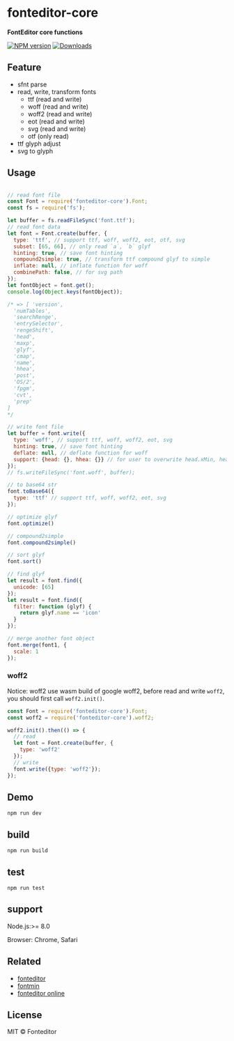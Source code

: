 # fonteditor-core

**FontEditor core functions**

[![NPM version][npm-image]][npm-url]
[![Downloads][downloads-image]][npm-url]

## Feature

- sfnt parse
- read, write, transform fonts
  - ttf (read and write)
  - woff (read and write)
  - woff2 (read and write)
  - eot (read and write)
  - svg (read and write)
  - otf (only read)
- ttf glyph adjust
- svg to glyph

## Usage

```js

// read font file
const Font = require('fonteditor-core').Font;
const fs = require('fs');

let buffer = fs.readFileSync('font.ttf');
// read font data
let font = Font.create(buffer, {
  type: 'ttf', // support ttf, woff, woff2, eot, otf, svg
  subset: [65, 66], // only read `a`, `b` glyf
  hinting: true, // save font hinting
  compound2simple: true, // transform ttf compound glyf to simple
  inflate: null, // inflate function for woff
  combinePath: false, // for svg path
});
let fontObject = font.get();
console.log(Object.keys(fontObject));

/* => [ 'version',
  'numTables',
  'searchRenge',
  'entrySelector',
  'rengeShift',
  'head',
  'maxp',
  'glyf',
  'cmap',
  'name',
  'hhea',
  'post',
  'OS/2',
  'fpgm',
  'cvt',
  'prep'
]
*/

// write font file
let buffer = font.write({
  type: 'woff', // support ttf, woff, woff2, eot, svg
  hinting: true, // save font hinting
  deflate: null, // deflate function for woff
  support: {head: {}, hhea: {}} // for user to overwrite head.xMin, head.xMax, head.yMin, head.yMax, hhea etc.
});
// fs.writeFileSync('font.woff', buffer);

// to base64 str
font.toBase64({
  type: 'ttf' // support ttf, woff, woff2, eot, svg
});

// optimize glyf
font.optimize()

// compound2simple
font.compound2simple()

// sort glyf
font.sort()

// find glyf
let result = font.find({
  unicode: [65]
});
let result = font.find({
  filter: function (glyf) {
    return glyf.name == 'icon'
  }
});

// merge another font object
font.merge(font1, {
  scale: 1
});

```

### woff2

Notice: woff2 use wasm build of google woff2, before read and write `woff2`,
you should first call `woff2.init()`.

```javascript
const Font = require('fonteditor-core').Font;
const woff2 = require('fonteditor-core').woff2;

woff2.init().then(() => {
  // read
  let font = Font.create(buffer, {
    type: 'woff2'
  });
  // write
  font.write({type: 'woff2'});
});

```



## Demo

```
npm run dev
```

## build

```
npm run build
```

## test

```
npm run test
```

## support

Node.js:>= 8.0

Browser: Chrome, Safari

## Related

- [fonteditor](https://github.com/ecomfe/fonteditor)
- [fontmin](https://github.com/ecomfe/fontmin)
- [fonteditor online](https://kekee000.github.io/fonteditor/index.html)

## License

MIT © Fonteditor

[downloads-image]: http://img.shields.io/npm/dm/fonteditor-core.svg
[npm-url]: https://npmjs.org/package/fonteditor-core
[npm-image]: http://img.shields.io/npm/v/fonteditor-core.svg

[travis-url]: https://travis-ci.org/kekee000/fonteditor-core
[travis-image]: http://img.shields.io/travis/kekee000/fonteditor-core.svg
